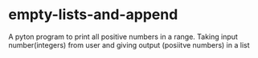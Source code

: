 # empty-lists-and-append
A pyton program to print all positive numbers in a range. Taking input number(integers) from user and giving output (posiitve numbers) in a list
